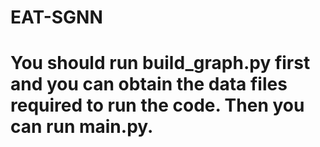 # EAT-SGNN

# You should run build_graph.py first and you can obtain the data files required to run the code.  Then you can run main.py.

